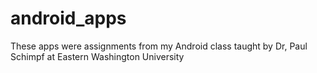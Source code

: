 # android_apps
These apps were assignments from my Android class taught by Dr, Paul Schimpf at Eastern Washington University
